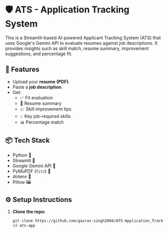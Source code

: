 # 🛡️ ATS - Application Tracking System

This is a Streamlit-based AI-powered Applicant Tracking System (ATS) that uses Google's Gemini API to evaluate resumes against job descriptions. It provides insights such as skill match, resume summary, improvement suggestions, and percentage fit.

## 🚀 Features

- Upload your **resume (PDF)**.
- Paste a **job description**.
- Get:
  - ✅ Fit evaluation
  - 📝 Resume summary
  - 📈 Skill improvement tips
  - 💡 Key job-required skills
  - 📊 Percentage match

## 📦 Tech Stack

- Python 🐍
- Streamlit 🎈
- Google Gemini API 🔮
- PyMuPDF (`fitz`) 📄
- dotenv 🔐
- Pillow 🖼️

## ⚙️ Setup Instructions

1. **Clone the repo:**
   ```bash
   git clone https://github.com/gaurav-singh2004/ATS-Application_Tracking_System-app.git
   cd ats-app
